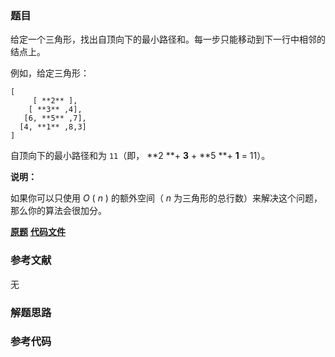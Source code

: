 ### 题目
给定一个三角形，找出自顶向下的最小路径和。每一步只能移动到下一行中相邻的结点上。

例如，给定三角形：

    
    
    [
         [ **2** ],
        [ **3** ,4],
       [6, **5** ,7],
      [4, **1** ,8,3]
    ]
    

自顶向下的最小路径和为 `11`（即， **2  **+  **3**  +  **5  **+  **1**  = 11）。

**说明：**

如果你可以只使用 _O_ ( _n_ ) 的额外空间（ _n_ 为三角形的总行数）来解决这个问题，那么你的算法会很加分。

 **[原题](https://leetcode-cn.com/problems/triangle/)**    **[代码文件]()**


### 参考文献
无

### 解题思路




### 参考代码

```go


```




